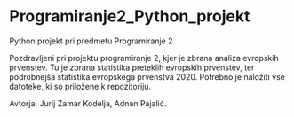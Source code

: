 # Programiranje2_Python_projekt
Python projekt pri predmetu Programiranje 2

Pozdravljeni pri projektu programiranje 2, kjer je zbrana analiza evropskih prvenstev. Tu je zbrana statistika preteklih evropskih prvenstev, ter podrobnejša statistika
evropskega prvenstva 2020. Potrebno je naložiti vse datoteke, ki so priložene k repozitoriju.

Avtorja: Jurij Zamar Kodelja, Adnan Pajalić.
